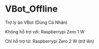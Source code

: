 # VBot_Offline
Trợ lý ảo VBot (Dùng Cá Nhân)

Không hỗ trợ với: Raspberrypi Zero 1 W


Chỉ hỗ trợ từ: Raspberrypi Zero 2 W (trở lên)
